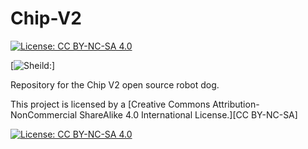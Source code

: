 # Chip-V2
[![License: CC BY-NC-SA 4.0](https://img.shields.io/badge/License-CC%20BY--NC--SA%204.0-lightgrey.svg)](https://creativecommons.org/licenses/by-nc-sa/4.0/)

[![Sheild:](https://img.shields.io/github/last-commit/Chip-V2-Open-Source-Robot-Dog/chipv2)]

Repository for the Chip V2 open source robot dog.




This project is licensed by a [Creative Commons Attribution-NonCommercial ShareAlike 4.0 International License.][CC BY-NC-SA]

[![License: CC BY-NC-SA 4.0](https://mirrors.creativecommons.org/presskit/buttons/88x31/svg/by-nc-sa.svg)](https://creativecommons.org/licenses/by-nc-sa/4.0/)
